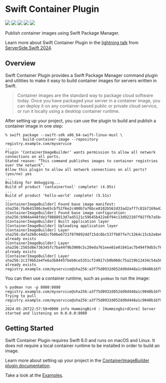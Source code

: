 # Swift Container Plugin

[![](https://img.shields.io/badge/docc-read_documentation-blue)](https://swiftpackageindex.com/apple/swift-container-plugin/documentation/containerimagebuilderplugin)
[![](https://img.shields.io/github/v/release/apple/swift-container-plugin?include_prereleases)](https://github.com/apple/swift-container-plugin/releases)
[![](https://img.shields.io/endpoint?url=https%3A%2F%2Fswiftpackageindex.com%2Fapi%2Fpackages%2Fapple%2Fswift-container-plugin%2Fbadge%3Ftype%3Dswift-versions)](https://swiftpackageindex.com/apple/swift-container-plugin)
[![](https://img.shields.io/endpoint?url=https%3A%2F%2Fswiftpackageindex.com%2Fapi%2Fpackages%2Fapple%2Fswift-container-plugin%2Fbadge%3Ftype%3Dplatforms)](https://swiftpackageindex.com/apple/swift-container-plugin)
[![](https://github.com/apple/swift-container-plugin/actions/workflows/main.yml/badge.svg)](https://github.com/apple/swift-container-plugin/actions/workflows/main.yml)

Publish container images using Swift Package Manager.

Learn more about Swift Container Plugin in the [lightning talk](https://www.youtube.com/watch?v=9AaINsCfZzw) from [ServerSide.Swift 2024](https://www.serversideswift.info/speakers/euan-harris/).

## Overview

Swift Container Plugin provides a Swift Package Manager command plugin and utilities to make it easy to build container images for servers written in Swift.

> Container images are the standard way to package cloud software today.   Once you have packaged your server in a container image, you can deploy it on any container-based public or private cloud service, or run it locally using a desktop container runtime.

After setting up your project, you can use the plugin to build and publish a container image in one step:

```
% swift package --swift-sdk x86_64-swift-linux-musl \
        build-container-image --repository registry.example.com/myservice
...
Plugin ‘ContainerImageBuilder’ wants permission to allow all network connections on all ports.
Stated reason: “This command publishes images to container registries over the network”.
Allow this plugin to allow all network connections on all ports? (yes/no) yes
...
Building for debugging...
Build of product 'containertool' complete! (4.95s)
...
Build of product 'hello-world' complete! (5.51s)
...
[ContainerImageBuilder] Found base image manifest: sha256:7bd643386c6e65cbf52f6e2c480b7a76bce8102b562d33ad2aff7c81b7169a42
[ContainerImageBuilder] Found base image configuration: sha256:b904a448fde1f8088913d7ad5121c59645b422e6f94c13d922107f027fb7a5b4
[ContainerImageBuilder] Built application layer
[ContainerImageBuilder] Uploading application layer
[ContainerImageBuilder] Layer sha256:dafa2b0c44d2cfb0be6721f079092ddf15dc8bc537fb07fe7c3264c15cb2e8e6: already exists
[ContainerImageBuilder] Layer sha256:2565d8e736345fc7ba44f9b3900c5c20eda761eee01e01841ac7b494f9db5cf6: already exists
[ContainerImageBuilder] Layer sha256:2c179bb2e4fe6a3b8445fbeb0ce5351cf24817cb0b068c75a219b12434c54a58: already exists
registry.example.com/myservice@sha256:a3f75d0932d052dd9d448a1c9040b16f9f2c2ed9190317147dee95a218faf1df
```

You can then use a container runtime, such as `podman` to run the image:

```
% podman run -p 8080:8080 registry.example.com/myservice@sha256:a3f75d0932d052dd9d448a1c9040b16f9f2c2ed9190317147dee95a218faf1df
Trying to pull registry.example.com/myservice@sha256:a3f75d0932d052dd9d448a1c9040b16f9f2c2ed9190317147dee95a218faf1df...
...
2024-05-26T22:57:50+0000 info HummingBird : [HummingbirdCore] Server started and listening on 0.0.0.0:8080
```

## Getting Started

Swift Container Plugin requires Swift 6.0 and runs on macOS and Linux.   It does not require a local container runtime to be installed in order to build an image.

Learn more about setting up your project in the [ContainerImageBuilder plugin documentation](Sources/ContainerImageBuilderPluginDocumentation/Documentation.docc/ContainerImageBuilderPlugin.md).

Take a look at the [Examples](Examples).
